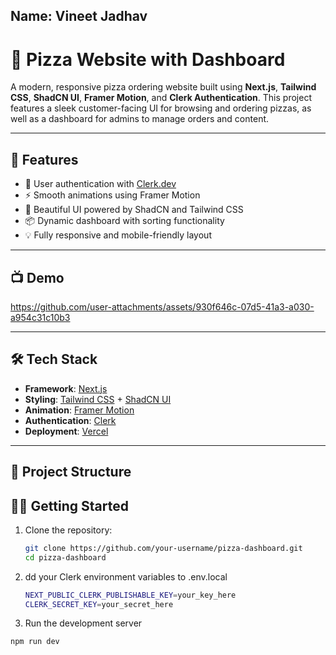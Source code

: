 ## Name: Vineet Jadhav

# 🍕 Pizza Website with Dashboard

A modern, responsive pizza ordering website built using **Next.js**, **Tailwind CSS**, **ShadCN UI**, **Framer Motion**, and **Clerk Authentication**. This project features a sleek customer-facing UI for browsing and ordering pizzas, as well as a dashboard for admins to manage orders and content.

---

## 🚀 Features

- 🔐 User authentication with [Clerk.dev](https://clerk.dev)
- ⚡ Smooth animations using Framer Motion
- 🎨 Beautiful UI powered by ShadCN and Tailwind CSS
- 📦 Dynamic dashboard with sorting functionality
- 💡 Fully responsive and mobile-friendly layout

---

## 📺 Demo

<!-- Embed your demo video or GIF here -->
https://github.com/user-attachments/assets/930f646c-07d5-41a3-a030-a954c31c10b3


---

## 🛠️ Tech Stack

- **Framework**: [Next.js](https://nextjs.org)
- **Styling**: [Tailwind CSS](https://tailwindcss.com) + [ShadCN UI](https://ui.shadcn.com)
- **Animation**: [Framer Motion](https://www.framer.com/motion/)
- **Authentication**: [Clerk](https://clerk.com)
- **Deployment**: [Vercel](https://vercel.com)

---

## 📂 Project Structure

## 🧑‍💻 Getting Started

1. Clone the repository:
   ```bash
   git clone https://github.com/your-username/pizza-dashboard.git
   cd pizza-dashboard
   ```

2. dd your Clerk environment variables to .env.local
   ```bash
   NEXT_PUBLIC_CLERK_PUBLISHABLE_KEY=your_key_here
   CLERK_SECRET_KEY=your_secret_here
   ```

3. Run the development server
  ```bash
  npm run dev
  ```





